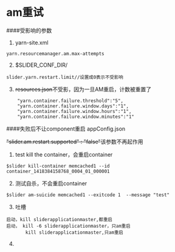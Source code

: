 # am重试

####受影响的参数
1. yarn-site.xml
```
yarn.resourcemanager.am.max-attempts
```
2. $SLIDER_CONF_DIR/
```
slider.yarn.restart.limit//设置成0表示不受影响
```
3. ~~resources.json~~不受影，因为一旦AM重启，计数被重置了
```
    "yarn.container.failure.threshold":"5",
    "yarn.container.failure.window.days":"1",
    "yarn.container.failure.window.hours":"1",
    "yarn.container.failure.window.minutes":"1"
```

####失败后不让component重启
appConfig.json  


~~"slider.am.restart.supported" : "false"~~该参数不再起作用

1. test kill the container，会重启container  
```
$slider kill-container memcached1 --id container_1418384158768_0004_01_000001
```
2. 测试自杀，不会重启container
```
$slider am-suicide memcached1 --exitcode 1  --message "test"
```
3. 吐槽
```
启动，kill sliderapplicationmaster,都重启
启动， kill -6 sliderapplicationmaster，只am重启
       kill sliderapplicationmaster,只am重启
```
4. 

